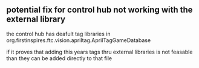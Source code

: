 ## potential fix for control hub not working with the external library

the control hub has deafult tag libraries in org.firstinspires.ftc.vision.apriltag.AprilTagGameDatabase

if it proves that adding this years tags thru external libraries is not feasable than they can be added directly to that file